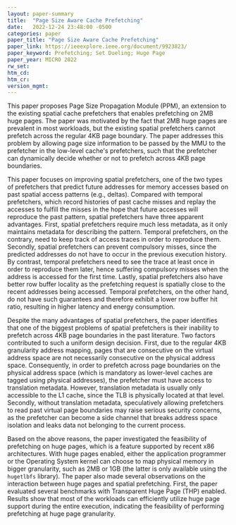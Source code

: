 ```yaml
---
layout: paper-summary
title:  "Page Size Aware Cache Prefetching"
date:   2022-12-24 23:48:00 -0500
categories: paper
paper_title: "Page Size Aware Cache Prefetching"
paper_link: https://ieeexplore.ieee.org/document/9923823/
paper_keyword: Prefetching; Set Dueling; Huge Page
paper_year: MICRO 2022
rw_set:
htm_cd:
htm_cr:
version_mgmt:
---
```


This paper proposes Page Size Propagation Module (PPM), an extension to the existing spatial cache prefetchers that
enables prefetching on 2MB huge pages. The paper was motivated by the fact that 2MB huge pages are prevalent in 
most workloads, but the existing spatial prefetchers cannot prefetch across the regular 4KB page boundary.
The paper addresses this problem by allowing page size information to be passed by the MMU to the prefetcher in the 
low-level cache's prefetchers, such that the prefetcher can dynamically decide whether or not to prefetch across
4KB page boundaries. 

This paper focuses on improving spatial prefetchers, one of the two types of prefetchers that predict future
addresses for memory accesses based on past spatial access patterns (e.g., deltas). Compared with temporal 
prefetchers, which record histories 
of past cache misses and replay the accesses to fulfill the misses in the hope that future accesses will reproduce
the past pattern, spatial prefetchers have three apparent advantages.
First, spatial prefetchers require much less metadata, as it only maintains metadata for describing the pattern.
Temporal prefetchers, on the contrary, need to keep track of access traces in order to reproduce them.
Secondly, spatial prefetchers can prevent compulsory misses, since the predicted addresses do not have to occur 
in the previous execution history. By contrast, temporal prefetchers need to see the trace at least once in order to
reproduce them later, hence suffering compulsory misses when the address is accessed for the first time.
Lastly, spatial prefetchers also have better row buffer locality as the prefetching request is spatially 
close to the recent addresses being accessed. Temporal prefetchers, on the other hand, do not have such guarantees
and therefore exhibit a lower row buffer hit ratio, resulting in higher latency and energy consumption.

Despite the many advantages of spatial prefetchers, the paper identifies that one of the biggest problems of spatial 
prefetchers is their inability to prefetch across 4KB page boundaries in the past literature. Two factors contributed 
to such a uniform design decision. First, due to the regular 4KB granularity address mapping, pages that are consecutive
on the virtual address space are not necessarily consecutive on the physical address space. Consequently, in order to
prefetch across page boundaries on the physical address space (which is mandatory as lower-level caches are tagged
using physical addresses), the prefetcher must have access to translation metadata. However, translation metadata is 
usually only accessible to the L1 cache, since the TLB is physically located at that level.
Secondly, without translation metadata, speculatively allowing prefetchers to read past virtual page boundaries may
raise serious security concerns, as the prefetcher can become a side channel that breaks address space isolation
and leaks data not belonging to the current process.

Based on the above reasons, the paper investigated the feasibility of prefetching on huge pages, which is a 
feature supported by recent x86 architectures. With huge pages enabled, either the application programmer or the 
Operating System kernel can choose to map physical memory in bigger granularity, such as 2MB or 1GB (the latter
is only available using the `hugetlbfs` library). The paper also made several observations on the interaction
between huge pages and spatial prefetching. First, the paper evaluated several benchmarks with Transparent Huge 
Page (THP) enabled. Results show that most of the workloads can efficiently utilize huge page support during 
the entire execution, indicating the feasibility of performing prefetching at huge page granularity.
